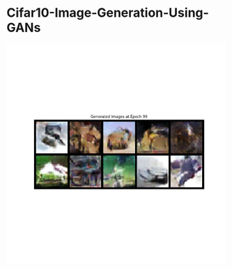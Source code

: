 # Cifar10-Image-Generation-Using-GANs









![Generated Image at epoch 99](https://github.com/alirzx/Cifar10-Image-Generation-Using-GANs/blob/main/generated_images/epoch_99.png?raw=true)
